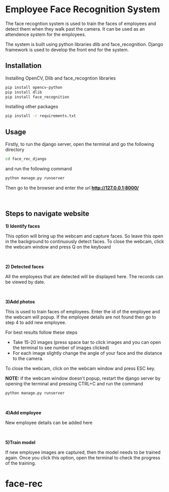# Employee Face Recognition System

The face recogntion system is used to train the faces of employees and detect them when they walk past the camera.
It can be used as an attendence system for the employees.

The system is built using python libraries dlib and face_recognition. Django framework is used to develop the front end for the system.

## Installation

Installing OpenCV, Dlib and face_recogntion libraries

```bash
pip install opencv-python
pip install dlib
pip install face_recognition
```

Installing other packages

```bash
pip install -r requirements.txt
```

## Usage

Firstly, to run the django server, open the terminal and go the following directory

```bash
cd face_rec_django
```

and run the following command

```bash
python manage.py runserver
```

Then go to the browser and enter the url **http://127.0.0.1:8000/**

&nbsp;



## Steps to navigate website




**1) Identify faces**

This option will bring up the webcam and capture faces. So leave this open in the background to continuously detect faces.
To close the webcam, click the webcam window and press Q on the keyboard

&nbsp;


**2) Detected faces**

All the employess that are detected will be displayed here. The records can be viewed by date.



&nbsp;

**3)Add photos**

This is used to train faces of employees. Enter the id of the employee and the webcam will popup. If the employee details are not found then go to step 4 to add new employee.

For best results follow these steps

- Take 15-20 images (press space bar to click images and you can open the terminal to see number of images clicked)
- For each image slightly change the angle of your face and the distance to the camera. 

To close the webcam, click on the webcam window and press ESC key.

**NOTE:** if the webcam window doesn't popup, restart the django server by opening the terminal and pressing CTRL+C and run the command 

```bash
python manage.py runserver
```

&nbsp;

**4)Add employee**

New employee details can be added here


&nbsp;

**5)Train model**

If new employee images are captured, then the model needs to be trained again. Once you click this option, open the terminal to check the progress of the training.
# face-rec
